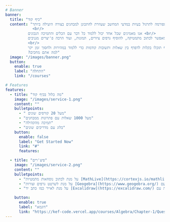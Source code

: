 ```yaml
---
# Banner
banner:
  title: "כיף קוד"
  content: "כיף קוד היא פלטפורמה לתרגול בעיות במדעי המחשב שעוזרת להתכונן למבחנים בצורה היעילה ביותר
            <br/>
          אנו מאמינים שכל אחד יכול ללמוד כל דבר עם הכלים והתמיכה הנכונים <br/>
          הפלטפורמה נועדה להיות קלה לשימוש ואינטואיטיבית עם ממשק שמאפשר לכתוב מתמטיקה, להוסיף גרפים ציורים, תמונות, ועוד הרבה פ'יצרים מגניבים
          <br/>
          בנוסף תוכלו בקלות לדפדף בין שאלות ותשובות קודמות כדי ללמוד במהירות ולחסוך זמן יקר<br/>
          ?למה אתם מחכים"
  image: "/images/banner.png"
  button:
    enable: true
    label: "התחלה"
    link: "/courses"

# Features
features:
  - title: "מה כלול בכיף קוד"
    image: "/images/service-1.png"
    content: ""
    bulletpoints:
      - " מעל 20 קורסים שונים"
      - "מעל 1000 שאלות עם פתרונות ממבחנים"
      - "תמיכה מהקהילה"
      - "בלוג עם מדריכים שונים"
    button:
      enable: false
      label: "Get Started Now"
      link: "#"
      features:

  - title: "פיצ'רים"
    image: "/images/service-2.png"
    content: ""
    bulletpoints:
      - "על מנת לכתוב נוסחאות מתמטיות [MathLive](https://cortexjs.io/mathlive/) מתמטיקה: אינטרקציה עם"
      - "על מנת לשרטט גרפים וצורות [Geogebra](https://www.geogebra.org/) גרפים: אינטרקציה עם"
      - "על מנת לאייר כמו כתב יד [Excalidraw](https://excalidraw.com/) איור: אינטרקציה עם"

    button:
      enable: true
      label: "דוגמא"
      link: "https://kef-code.vercel.app/courses/Algebra/Chapter-1/Question-1"
---
```



